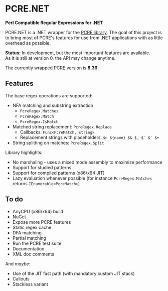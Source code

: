 
PCRE.NET
=========

**Perl Compatible Regular Expressions for .NET**

PCRE.NET is a .NET wrapper for the [PCRE library](http://www.pcre.org/). The goal of this project is to bring most of PCRE's features for use from .NET applications with as little overhead as possible.

**Status:** In development, but the most important features are available.  
As it is still at version 0, the API may change anytime.

The currently wrapped PCRE version is **8.36**.

## Features ##

The base regex operations are supported:

- NFA matching and substring extraction
  - `PcreRegex.Matches`
  - `PcreRegex.Match`
  - `PcreRegex.IsMatch`
- Matched string replacement: `PcreRegex.Replace`
  - Callbacks: `Func<PcreMatch, string>`
  - Replacement strings with placeholders: ``$n ${name} $& $_ $` $' $+``
- String splitting on matches: `PcreRegex.Split`

Library highlights:

- No marshaling - uses a mixed mode assembly to maximize performance
- Support for studied patterns
- Support for compiled patterns (x86/x64 JIT)
- Lazy evaluation whenever possible (for instance `PcreRegex.Matches` returns `IEnumerable<PcreMatch>`)

## To do ##

- AnyCPU (x86/x64) build
- NuGet
- Expose more PCRE features
- Static regex cache
- DFA matching
- Partial matching
- Run the PCRE test suite
- Documentation
- XML doc comments

And *maybe*:

- Use of the JIT fast path (with mandatory custom JIT stack)
- Callouts
- Stackless variant

